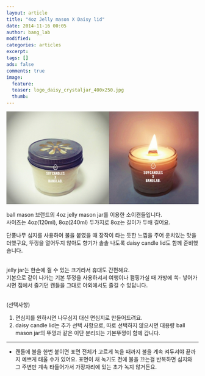 ```yaml
---
layout: article
title: "4oz Jelly mason X Daisy lid"
date: 2014-11-16 00:05
author: bang_lab
modified:
categories: articles
excerpt: 
tags: []
ads: false
comments: true
image:
  feature:
  teaser: logo_daisy_crystaljar_400x250.jpg
  thumb:
---
```


![4oz Jelly mason X Daisy lid](/images/logo_daisy_crystaljar_fire.jpg)


ball mason 브랜드의 4oz jelly mason jar를 이용한 소이캔들입니다.<br>
사이즈는 4oz(120ml), 8oz(240ml) 두가지로 8oz는 길이가 두배 길어요.<br>

단풍나무 심지를 사용하여 불을 붙였을 때 장작이 타는 듯한 느낌을 주어 운치있는 맛을 더했구요, 뚜껑을 열어두지 않아도 향기가 솔솔 나도록 daisy candle lid도 함께 준비했습니다.<br><br>

jelly jar는 한손에 쥘 수 있는 크기라서 휴대도 간편해요.<br>
기본으로 같이 나가는 기본 뚜껑을 사용하셔서 여행이나 캠핑가실 때 가방에 쏙- 넣어가시면 집에서 즐기던 캔들을 그대로 야외에서도 즐길 수 있답니다. <br><br>

(선택사항)
1. 면심지를 원하시면 나무심지 대신 면심지로 만들어드려요.
2. daisy candle lid는 추가 선택 사항으로, 따로 선택하지 않으시면 대용량 ball mason jar의 뚜껑과 같은 이단 분리되는 기본뚜껑이 함께 갑니다.

---------
* 캔들에 불을 한번 붙이면 표면 전체가 고르게 녹을 때까지 불을 계속 켜두셔야 끝까지 예쁘게 태울 수가 있어요. 표면이 채 녹기도 전에 불을 끄는걸 반복하면 심지와 그 주변만 계속 타들어가서 가장자리에 있는 초가 녹지 않거든요.